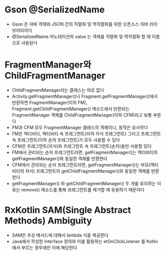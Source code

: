 # Gson @SerializedName
* Gson 은 자바 객체와 JSON 간의 직렬화 및 역직렬화를 위한 오픈소스 자바 라이브러리이다
* @SerializedName 어노테이션의 value 는 객체를 직렬화 및 역직렬화 할 때 이름으로 사용된다

# FragmentManager와 ChildFragmentManager
* ChildFragmentManager라는 클래스는 따로 없다
* Activity.getFragmentManager()나 Fragment.getFragmentManager()에서 반환하면 FragmentManager(이하 FM), Fragment.getChildFragmentManager() 메소드에서 반환되는 FragmentManager 객체를 ChildFragmentManager(이하 CFM)라고 보통 부른다
* FM과 CFM 모두 FragmentManager 클래스의 객체이니, 동작은 유사하다
* FM은 액티비티, 액티비티 속 프레그먼트(이하 자식 프레그먼트) 그리고 프레그먼트 속 프레그먼트(이하 손자 프레그먼트)가 모두 사용할 수 있다
* CFM은 프레그먼트(자식)와 프레그먼트 속 프레그먼트(손자)들만 사용할 있다
* FM에서 관리되는 손자 프레그먼트라면, getFragmentManager()는 액티비티의 getFragmentManager()와 동일한 객체를 반환한다
* CFM에서 관리되는 손자 프레그먼트라면, getFragmentManager()는 부모(액티비티의 자식) 프레그먼트의 getChildFragmentManager()와 동일한 객체를 반환한다
* getFragmentManager() 와 getChildFragmentManager() 두 개를 유지하는 이유는 remove() 메소드를 통해 프레그먼트를 제거할 때 유용하기 때문이다

# RxKotlin SAM(Single Abstract Methods) Ambiguity
* SAM은 추상 메서드에 대해서 lambda 식을 제공한다
* Java에서 작성한 Interface 정의와 이를 활용하는 etOnClickListener 를 Kotlin 에서 부르는 경우에만 이에 해당한다

